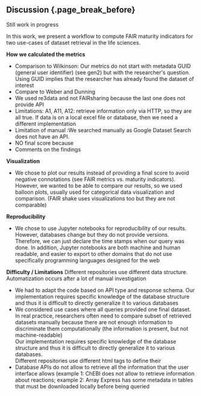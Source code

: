 ## Discussion {.page_break_before}

Still work in progress

In this work, we present a workflow to compute FAIR maturity indicators for two use-cases of dataset retrieval in the life sciences.


**How we calculated the metrics**
<!--
The interpretation of the FAIR principles was not always trivial. Given that they are vague by definition, we had to take decision. We based our decisions on the principles themselves,
the interpretation by the authors of the metrics and two previous studies that computed FAIR maturity indicators on a large
-->

- Comparison to Wilkinson: Our metrics do not start with metadata GUID (general user identifier) (see gen2) but with the researcher's question. Using GUID implies that the researcher has already found the dataset of interest  
- Compare to  Weber and Dunning  
- We used re3data and not FAIRsharing because the last one does not provide API
- Limitations: A1, A11, A12: retrieve information only via HTTP, so they are all true. If data is on a local excel file or database, then we need a different implementation
- Limitation of manual :We searched manually as Google Dataset Search does not have an API.
- NO final score because
- Comments on the findings  

**Visualization**
- We chose to plot our results instead of providing a final score to avoid negative connotations (see FAIR metrics vs. maturity indicators).
  However, we wanted to be able to compare our results, so we used balloon plots, usually used for categorical data visualization and comparison. (FAIR shake uses visualizations too but they are not comparable)  

**Reproducibility**
- We chose to use Jupyter notebooks for reproducibility of our results. However, databases change but they do not provide versions. Therefore, we can just declare the time stamps when our query was done. In addition, Jupyter notebooks are both machine and human readable, and easier to export to other domains that do not use specifically programming languages designed for the web  

**Difficulty / Limitations**
Different repositories use different data structure.
Automatization occurs after a lot of manual investigation
- We had to adapt the code based on  API type and response schema.
  Our implementation requires specific knowledge of the database structure and thus it is difficult to directly generalize it to various databases  
- We considered use cases where all queries provided one final dataset. In real practice, researchers often need to compare subset of retrieved datasets manually because there are not enough information to discriminate them computationally (the information is present, but not machine-readable)  
Our implementation requires specific knowledge of the database structure and thus it is difficult to directly generalize it to various databases.  
Different repositories use different html tags to define their
- Database APIs do not allow to retrieve all the information that the user interface allows (example 1: ChEBI does not allow to retrieve information about reactions; example 2: Array Express has some metadata in tables that must be downloaded locally before being queried  
